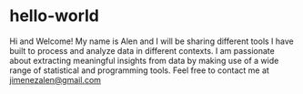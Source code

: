 # hello-world
Hi and Welcome! My name is Alen and I will be sharing different tools I have built to process and analyze data in different contexts.
I am passionate about extracting meaningful insights from data by making use of a wide range of statistical and programming tools.
Feel free to contact me at jimenezalen@gmail.com
